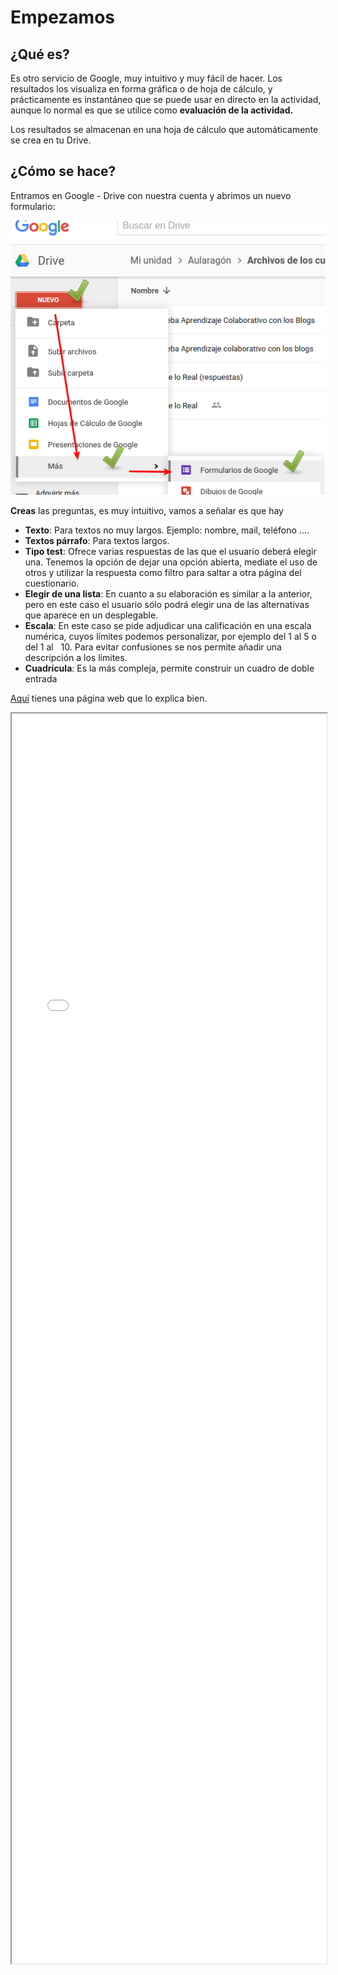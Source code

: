 # Empezamos

## ¿Qué es?

Es otro servicio de Google, muy intuitivo y muy fácil de hacer. Los resultados los visualiza en forma gráfica o de hoja de cálculo, y prácticamente es instantáneo que se puede usar en directo en la actividad, aunque lo normal es que se utilice como **evaluación de la actividad.**

Los resultados se almacenan en una hoja de cálculo que automáticamente se crea en tu Drive.

## ¿Cómo se hace?

Entramos en Google - Drive con nuestra cuenta y abrimos un nuevo formulario:

![](https://raw.githubusercontent.com/catedu/soportes-informaticos-profesorado/master/img/Menu_009.png)

**Creas** las preguntas, es muy intuitivo, vamos a señalar es que hay 

- **Texto**: Para textos no muy largos. Ejemplo: nombre, mail, teléfono ....
- **Textos párrafo**: Para textos largos. 
- **Tipo test**: Ofrece varias respuestas de las que el usuario deberá elegir una. Tenemos la opción de dejar una opción abierta, mediate el uso de otros y utilizar la respuesta como filtro para saltar a otra página del cuestionario.
- **Elegir de una lista**: En cuanto a su elaboración es similar a la anterior, pero en este caso el usuario sólo podrá elegir una de las alternativas que aparece en un desplegable.
- **Escala**: En este caso se pide adjudicar una calificación en una escala numérica, cuyos límites podemos personalizar, por ejemplo del 1 al 5 o del 1 al   10. Para evitar confusiones se nos permite añadir una descripción a los límites.
- **Cuadrícula**: Es la más compleja, permite construir un cuadro de doble entrada

<!--
Aquí tienes unos video tutoriales creado por CATEDU

{% youtube %}https//www.youtube.com/watch?v=klCYOWFY83I{% endyoutube %}

{% youtube %}https//www.youtube.com/watch?v=-FjkY44390A{% endyoutube %}

{% youtube %}https//www.youtube.com/watch?v=idLgIqufbZc{% endyoutube %}
-->

[Aquí](https://es.wikieducator.org/index.php?curid=3922) tienes una página web que lo explica bien.

<iframe src="//es.wikieducator.org/index.php?curid=3922" width="100%" height="2000">WikiEducator </iframe>
